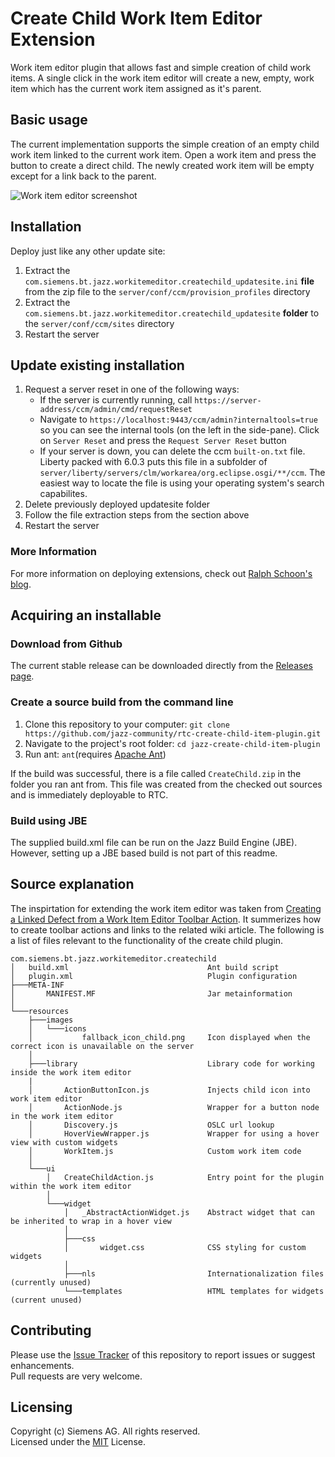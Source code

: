 # Create Child Work Item Editor Extension
Work item editor plugin that allows fast and simple creation of child work items. A single click in the work item editor will create a new, empty, work item which has the current work item assigned as it's parent.

## Basic usage
The current implementation supports the simple creation of an empty child work item linked to the current work item. Open a work item and press the button to create a direct child. The newly created work item will be empty except for a link back to the parent.

![Work item editor screenshot](https://github.com/jazz-community/jazz-create-child-item-plugin/blob/master/documentation/work_item_action.png)

## Installation
Deploy just like any other update site:

1. Extract the `com.siemens.bt.jazz.workitemeditor.createchild_updatesite.ini` **file** from the zip file to the `server/conf/ccm/provision_profiles` directory
2. Extract the `com.siemens.bt.jazz.workitemeditor.createchild_updatesite` **folder** to the `server/conf/ccm/sites` directory
3. Restart the server

## Update existing installation
1. Request a server reset in one of the following ways:
    * If the server is currently running, call `https://server-address/ccm/admin/cmd/requestReset`
    * Navigate to `https://localhost:9443/ccm/admin?internaltools=true` so you can see the internal tools (on the left in the side-pane). Click on `Server Reset` and press the `Request Server Reset` button
    * If your server is down, you can delete the ccm `built-on.txt` file. Liberty packed with 6.0.3 puts this file in a subfolder of `server/liberty/servers/clm/workarea/org.eclipse.osgi/**/ccm`. The easiest way to locate the file is using your operating system's search capabilites.
2. Delete previously deployed updatesite folder
3. Follow the file extraction steps from the section above
4. Restart the server

### More Information
For more information on deploying extensions, check out [Ralph Schoon's blog](https://rsjazz.wordpress.com/2014/06/12/is-the-extension-deployed-how-can-i-redeploy/).

## Acquiring an installable

### Download from Github
The current stable release can be downloaded directly from the [Releases page](https://github.com/jazz-community/jazz-create-child-item-plugin/releases).

### Create a source build from the command line
1. Clone this repository to your computer: `git clone https://github.com/jazz-community/rtc-create-child-item-plugin.git`
2. Navigate to the project's root folder: `cd jazz-create-child-item-plugin`
3. Run ant: `ant`(requires [Apache Ant](http://ant.apache.org/))

If the build was successful, there is a file called `CreateChild.zip` in the folder you ran ant from. This file was created from the checked out sources and is immediately deployable to RTC.

### Build using JBE
The supplied build.xml file can be run on the Jazz Build Engine (JBE). However, setting up a JBE based build is not part of this readme.

## Source explanation
The inspirtation for extending the work item editor was taken from [Creating a Linked Defect from a Work Item Editor Toolbar Action](https://jazz.net/library/article/782). It summerizes how to create toolbar actions and links to the related wiki article. The following is a list of files relevant to the functionality of the create child plugin.

```
com.siemens.bt.jazz.workitemeditor.createchild
│   build.xml                               Ant build script
│   plugin.xml                              Plugin configuration
├───META-INF
│       MANIFEST.MF                         Jar metainformation
│
└───resources
    ├───images
    │   └───icons
    │           fallback_icon_child.png     Icon displayed when the correct icon is unavailable on the server
    │
    ├───library                             Library code for working inside the work item editor
    |
    │       ActionButtonIcon.js             Injects child icon into work item editor
    │       ActionNode.js                   Wrapper for a button node in the work item editor
    │       Discovery.js                    OSLC url lookup
    │       HoverViewWrapper.js             Wrapper for using a hover view with custom widgets
    │       WorkItem.js                     Custom work item code
    │
    └───ui
        │   CreateChildAction.js            Entry point for the plugin within the work item editor
        │
        └───widget
            │   _AbstractActionWidget.js    Abstract widget that can be inherited to wrap in a hover view
            │
            ├───css
            │       widget.css              CSS styling for custom widgets
            │
            ├───nls                         Internationalization files (currently unused)
            └───templates                   HTML templates for widgets (current unused)
```

## Contributing
Please use the [Issue Tracker](https://github.com/jazz-community/jazz-create-child-item-plugin/issues) of this repository to report issues or suggest enhancements.<br>
Pull requests are very welcome.

## Licensing
Copyright (c) Siemens AG. All rights reserved.<br>
Licensed under the [MIT](https://github.com/jazz-community/jazz-create-child-item-plugin/blob/master/LICENSE) License.

